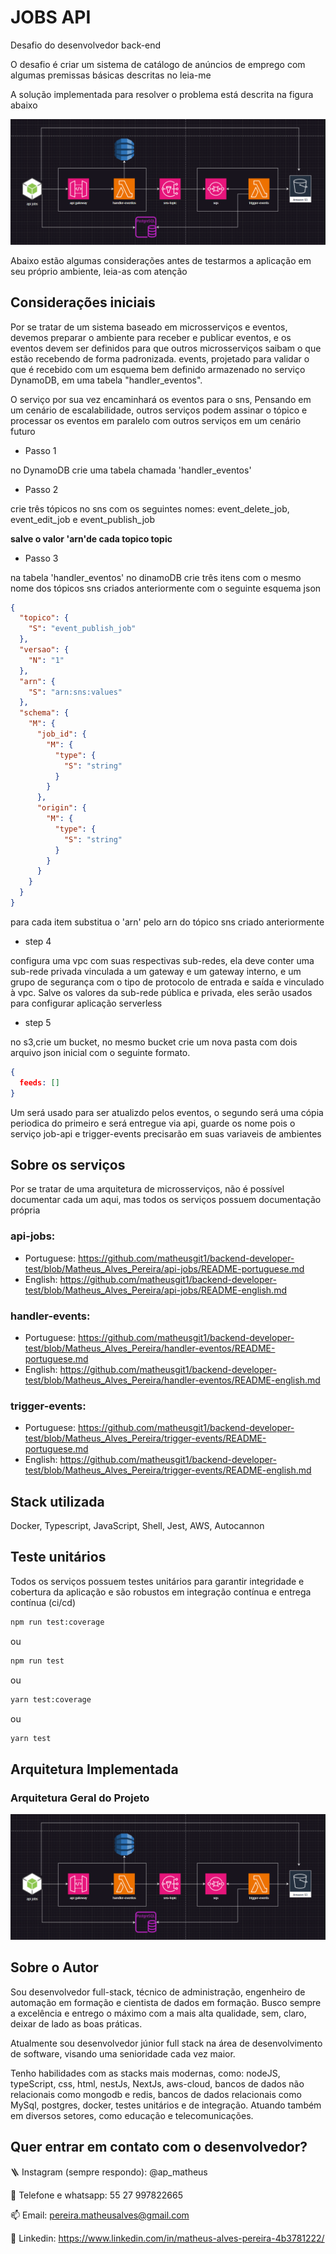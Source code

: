 # JOBS API

Desafio do desenvolvedor back-end

O desafio é criar um sistema de catálogo de anúncios de emprego com algumas premissas básicas descritas no leia-me

A solução implementada para resolver o problema está descrita na figura abaixo

![Arquitetura](https://github.com/matheusgit1/backend-developer-test/blob/Matheus_Alves_Pereira/assets/architecture.png)

Abaixo estão algumas considerações antes de testarmos a aplicação em seu próprio ambiente, leia-as com atenção

## Considerações iniciais

Por se tratar de um sistema baseado em microsserviços e eventos, devemos preparar o ambiente para receber e publicar eventos, e os eventos devem ser definidos para que outros microsserviços saibam o que estão recebendo de forma padronizada. events, projetado para validar o que é recebido com um esquema bem definido armazenado no serviço DynamoDB, em uma tabela "handler_eventos".

O serviço por sua vez encaminhará os eventos para o sns,
Pensando em um cenário de escalabilidade, outros serviços podem assinar o tópico e processar os eventos em paralelo com outros serviços em um cenário futuro

- Passo 1

no DynamoDB crie uma tabela chamada 'handler_eventos'

- Passo 2

crie três tópicos no sns com os seguintes nomes: event_delete_job, event_edit_job e event_publish_job

**salve o valor 'arn'de cada topico topic**

- Passo 3

na tabela 'handler_eventos' no dinamoDB crie três itens com o mesmo nome dos tópicos sns criados anteriormente com o seguinte esquema json

```JSON
{
  "topico": {
    "S": "event_publish_job"
  },
  "versao": {
    "N": "1"
  },
  "arn": {
    "S": "arn:sns:values"
  },
  "schema": {
    "M": {
      "job_id": {
        "M": {
          "type": {
            "S": "string"
          }
        }
      },
      "origin": {
        "M": {
          "type": {
            "S": "string"
          }
        }
      }
    }
  }
}
```

para cada item substitua o 'arn' pelo arn do tópico sns criado anteriormente

- step 4

configura uma vpc com suas respectivas sub-redes, ela deve conter uma sub-rede privada vinculada a um gateway e um gateway interno, e um grupo de segurança com o tipo de protocolo de entrada e saída e vinculado à vpc.
Salve os valores da sub-rede pública e privada, eles serão usados para configurar aplicação serverless

- step 5

no s3,crie um bucket, no mesmo bucket crie um nova pasta com dois arquivo json inicial com o seguinte formato.

```JSON
{
  feeds: []
}
```

Um será usado para ser atualizdo pelos eventos, o segundo será uma cópia periodica do primeiro e será entregue via api, guarde os nome pois o serviço job-api e trigger-events precisarão em suas variaveis de ambientes

## Sobre os serviços

Por se tratar de uma arquitetura de microsserviços, não é possível documentar cada um aqui, mas todos os serviços possuem documentação própria

### api-jobs:

- Portuguese: https://github.com/matheusgit1/backend-developer-test/blob/Matheus_Alves_Pereira/api-jobs/README-portuguese.md
- English: https://github.com/matheusgit1/backend-developer-test/blob/Matheus_Alves_Pereira/api-jobs/README-english.md

### handler-events:

- Portuguese: https://github.com/matheusgit1/backend-developer-test/blob/Matheus_Alves_Pereira/handler-eventos/README-portuguese.md
- English: https://github.com/matheusgit1/backend-developer-test/blob/Matheus_Alves_Pereira/handler-eventos/README-english.md

### trigger-events:

- Portuguese: https://github.com/matheusgit1/backend-developer-test/blob/Matheus_Alves_Pereira/trigger-events/README-portuguese.md
- English: https://github.com/matheusgit1/backend-developer-test/blob/Matheus_Alves_Pereira/trigger-events/README-english.md

## Stack utilizada

Docker, Typescript, JavaScript, Shell, Jest, AWS, Autocannon

## Teste unitários

Todos os serviços possuem testes unitários para garantir integridade e cobertura da aplicação e são robustos em integração contínua e entrega contínua (ci/cd)

```bash
npm run test:coverage
```

ou

```bash
npm run test
```

ou

```bash
yarn test:coverage
```

ou

```bash
yarn test

```

## Arquitetura Implementada

### Arquitetura Geral do Projeto

![Arquitetura](https://github.com/matheusgit1/backend-developer-test/blob/Matheus_Alves_Pereira/assets/architecture.png)

## Sobre o Autor

Sou desenvolvedor full-stack, técnico de administração, engenheiro de automação em formação e cientista de dados em formação. Busco sempre a excelência e entrego o máximo com a mais alta qualidade, sem, claro, deixar de lado as boas práticas.

Atualmente sou desenvolvedor júnior full stack na área de desenvolvimento de software, visando uma senioridade cada vez maior.

Tenho habilidades com as stacks mais modernas, como: nodeJS, typeScript, css, html, nestJs, NextJs, aws-cloud, bancos de dados não relacionais como mongodb e redis, bancos de dados relacionais como MySql, postgres, docker, testes unitários e de integração. Atuando também em diversos setores, como educação e telecomunicações.

## Quer entrar em contato com o desenvolvedor?

🪜 Instagram (sempre respondo): @ap_matheus

📱 Telefone e whatsapp: 55 27 997822665

📫 Email: pereira.matheusalves@gmail.com

🔗 Linkedin: https://www.linkedin.com/in/matheus-alves-pereira-4b3781222/
